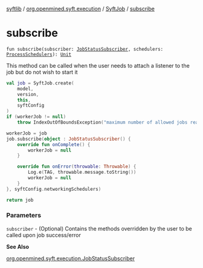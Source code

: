 [syftlib](../../index.md) / [org.openmined.syft.execution](../index.md) / [SyftJob](index.md) / [subscribe](./subscribe.md)

# subscribe

`fun subscribe(subscriber: `[`JobStatusSubscriber`](../-job-status-subscriber/index.md)`, schedulers: `[`ProcessSchedulers`](../../org.openmined.syft.threading/-process-schedulers/index.md)`): `[`Unit`](https://kotlinlang.org/api/latest/jvm/stdlib/kotlin/-unit/index.html)

This method can be called when the user needs to attach a listener to the job but do not wish to start it

``` kotlin
val job = SyftJob.create(
    model,
    version,
    this,
    syftConfig
)
if (workerJob != null)
    throw IndexOutOfBoundsException("maximum number of allowed jobs reached")

workerJob = job
job.subscribe(object : JobStatusSubscriber() {
    override fun onComplete() {
        workerJob = null
    }

    override fun onError(throwable: Throwable) {
        Log.e(TAG, throwable.message.toString())
        workerJob = null
    }
}, syftConfig.networkingSchedulers)

return job
```

### Parameters

`subscriber` - (Optional) Contains the methods overridden by the user to be called upon job success/error

**See Also**

[org.openmined.syft.execution.JobStatusSubscriber](../-job-status-subscriber/index.md)

